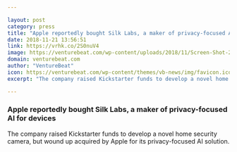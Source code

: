 ```yaml
---

layout: post
category: press
title: "Apple reportedly bought Silk Labs, a maker of privacy-focused AI for devices"
date: 2018-11-21 13:56:51
link: https://vrhk.co/2S0nuV4
image: https://venturebeat.com/wp-content/uploads/2018/11/Screen-Shot-2018-11-21-at-8.45.18-AM.jpg?fit=1404%2C864&strip=all
domain: venturebeat.com
author: "VentureBeat"
icon: https://venturebeat.com/wp-content/themes/vb-news/img/favicon.ico
excerpt: "The company raised Kickstarter funds to develop a novel home security camera, but wound up acquired by Apple for its privacy-focused AI solution."

---
```


### Apple reportedly bought Silk Labs, a maker of privacy-focused AI for devices

The company raised Kickstarter funds to develop a novel home security camera, but wound up acquired by Apple for its privacy-focused AI solution.